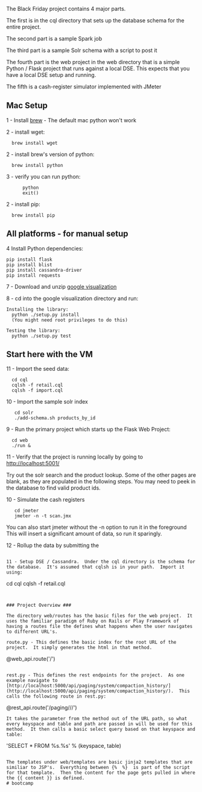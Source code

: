 The Black Friday project contains 4 major parts.

The first is in the cql directory that sets up the database schema for the entire project.

The second part is a sample Spark job

The third  part is a sample Solr schema with a script to post it

The fourth part is the web project in the web directory that is a simple Python / Flask project that runs against a local DSE. This expects that you have a local DSE setup and running.

The fifth is a cash-register simulator implemented with JMeter

## Mac Setup ##

1 - Install [brew](http://brew.sh/)   - The default mac python won't work

2 - install wget:
```
  brew install wget
```

2 - install brew's version of python:
```
  brew install python
```

3 - verify you can run python:  

```
      python
      exit()
```

2 - install pip:
```
  brew install pip
```

## All platforms - for manual setup ##

4 Install Python dependencies:

```
pip install flask
pip install blist
pip install cassandra-driver
pip install requests
```

7 - Download and unzip [google visualization](https://google-visualization-python.googlecode.com/files/gviz_api_py-1.8.2.tar.gz)

8 - cd into the google visualization directory and run:
```
Installing the library:
  python ./setup.py install
  (You might need root privileges to do this)

Testing the library:
  python ./setup.py test
```

## Start here with the VM ##

11 - Import the seed data:
```
  cd cql
  cqlsh -f retail.cql
  cqlsh -f import.cql
```

10 - Import the sample solr index
```
   cd solr
   ./add-schema.sh products_by_id
```
   
9 - Run the primary project which starts up the Flask Web Project:
```
  cd web
  ./run &
```
11 - Verify that the project is running locally by going to [http://localhost:5001/](http://localhost:5001/)

Try out the solr search and the product lookup. Some of the other pages are blank, as
they are populated in the following steps. You may need to peek in the database to find 
valid product ids.

10 - Simulate the cash registers
```
   cd jmeter
   jmeter -n -t scan.jmx
```
You can also start jmeter without the -n option to run it in the foreground
This will insert a significant amount of data, so run it sparingly.

12 - Rollup the data by submitting the 
```

11 - Setup DSE / Cassandra.  Under the cql directory is the schema for the database.  It's assumed that cqlsh is in your path.  Import it using:
```
  cd cql
  cqlsh -f retail.cql
```


### Project Overview ###

The directory web/routes has the basic files for the web project.  It uses the familiar paradigm of Ruby on Rails or Play Framework of having a routes file the defines what happens when the user navigates to different URL's.

route.py - This defines the basic index for the root URL of the project.  It simply generates the html in that method.
```
  @web_api.route('/')
```

rest.py - This defines the rest endpoints for the project.  As one example navigate to [http://localhost:5000/api/paging/system/compaction_history/](http://localhost:5000/api/paging/system/compaction_history/).  This calls the following route in rest.py:
```
  @rest_api.route('/paging/<keyspace>/<table>/')
```
It takes the parameter from the method out of the URL path, so what every keyspace and table and path are passed in will be used for this method.  It then calls a basic select query based on that keyspace and table:
```
  'SELECT * FROM %s.%s' % (keyspace, table)
```

The templates under web/templates are basic jinja2 templates that are similiar to JSP's.  Everything between {%  %}  is part of the script for that template.  Then the content for the page gets pulled in where the {{ content }} is defined.
# bootcamp
